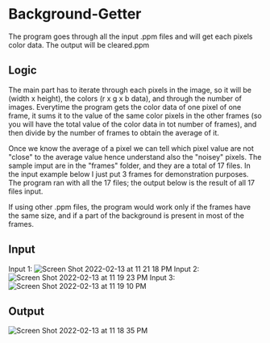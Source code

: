 # Background-Getter

The program goes through all the input .ppm files and will get each pixels color data. 
The output will be cleared.ppm 

## Logic
The main part has to iterate through each pixels in the image, so it will be (width x height), the colors (r x g x b data), and through the number of images.
Everytime the program gets the color data of one pixel of one frame, it sums it to the value of the same color pixels in the other frames (so you will have the total value of the color data in tot number of frames), and then divide by the number of frames to obtain the average of it.

Once we know the average of a pixel we can tell which pixel value are not "close" to the average value hence understand also the "noisey" pixels.
The sample imput are in the "frames" folder, and they are a total of 17 files. In the input example below I just put 3 frames for demonstration purposes. The program ran with all the 17 files; the output below is the result of all 17 files input.

If using other .ppm files, the program would work only if the frames have the same size, and if a part of the background is present in most of the frames.
## Input
Input 1:
![Screen Shot 2022-02-13 at 11 21 18 PM](https://user-images.githubusercontent.com/89932323/153799524-66f1bce5-7fa2-451a-8767-d71ea6d3d9e0.png)
Input 2:
![Screen Shot 2022-02-13 at 11 19 23 PM](https://user-images.githubusercontent.com/89932323/153799437-18708279-5678-42b9-83bc-aa52541a8334.png)
Input 3:
![Screen Shot 2022-02-13 at 11 19 10 PM](https://user-images.githubusercontent.com/89932323/153799439-b3555a25-11de-4eee-a9b9-a7652e550534.png)

## Output
![Screen Shot 2022-02-13 at 11 18 35 PM](https://user-images.githubusercontent.com/89932323/153799283-b62ccd60-8d8a-450b-851e-d4766145f80d.png)


